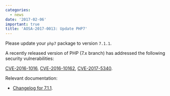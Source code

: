 ```yaml
---
categories:
  - news
date: '2017-02-06'
important: true
title: 'AOSA-2017-0013: Update PHP7'
---
```



Please update your `php7` package to version `7.1.1`.

A recently released version of PHP (7.x branch) has addressed the following security vulnerabilities:

[CVE-2016-1016](https://cve.mitre.org/cgi-bin/cvename.cgi?name=CVE-2016-1016), [CVE-2016-10162](https://cve.mitre.org/cgi-bin/cvename.cgi?name=CVE-2016-10162), [CVE-2017-5340](https://cve.mitre.org/cgi-bin/cvename.cgi?name=CVE-2017-5340).

Relevant documentation:

- [Changelog for 7.1.1](http://www.php.net/ChangeLog-7.php#7.1.1).